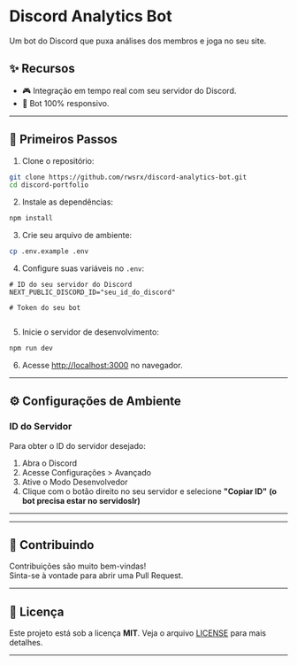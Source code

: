 # Discord Analytics Bot

Um bot do Discord que puxa análises dos membros e joga no seu site.

## ✨ Recursos

- 🎮 Integração em tempo real com seu servidor do Discord.
- 📱 Bot 100% responsivo.

---

## 🚀 Primeiros Passos

1. Clone o repositório:
```bash
git clone https://github.com/rwsrx/discord-analytics-bot.git
cd discord-portfolio
```

2. Instale as dependências:
```bash
npm install
```

3. Crie seu arquivo de ambiente:
```bash
cp .env.example .env
```

4. Configure suas variáveis no `.env`:
```env
# ID do seu servidor do Discord
NEXT_PUBLIC_DISCORD_ID="seu_id_do_discord"

# Token do seu bot


```

5. Inicie o servidor de desenvolvimento:
```bash
npm run dev
```

6. Acesse [http://localhost:3000](http://localhost:3000) no navegador.

---

## ⚙️ Configurações de Ambiente

### ID do Servidor
Para obter o ID do servidor desejado:
1. Abra o Discord
2. Acesse Configurações > Avançado
3. Ative o Modo Desenvolvedor
4. Clique com o botão direito no seu servidor e selecione **"Copiar ID"**
**(o bot precisa estar no servidoslr)**
---

---

## 🤝 Contribuindo

Contribuições são muito bem-vindas!  
Sinta-se à vontade para abrir uma Pull Request.

---

## 📄 Licença

Este projeto está sob a licença **MIT**. Veja o arquivo [LICENSE](LICENSE) para mais detalhes.

---
